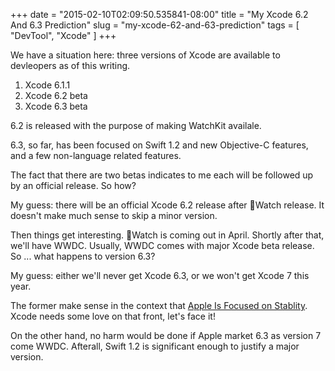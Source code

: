 +++
date = "2015-02-10T02:09:50.535841-08:00"
title = "My Xcode 6.2 And 6.3 Prediction"
slug = "my-xcode-62-and-63-prediction"
tags = [ "DevTool", "Xcode" ]
+++

We have a situation here: three versions of Xcode are available to devleopers as of this writing.

1. Xcode 6.1.1
2. Xcode 6.2 beta
3. Xcode 6.3 beta

6.2 is released with the purpose of making WatchKit availale.

6.3, so far, has been focused on Swift 1.2 and new Objective-C features, and a
few non-language related features.

The fact that there are two betas indicates to me each will be followed up by
an official release. So how?

My guess: there will be an official Xcode 6.2 release after Watch release. It doesn't make much sense to skip a minor version.

Then things get interesting. Watch is coming out in April. Shortly after that, we'll have WWDC. Usually, WWDC comes with major Xcode beta release. So ... what happens to version 6.3?

My guess: either we'll never get Xcode 6.3, or we won't get Xcode 7 this year.

The former make sense in the context that [Apple Is Focused on Stablity](http://9to5mac.com/2015/02/09/apples-ios-9-to-have-huge-stability-and-optimization-focus-after-years-of-feature-additions/). Xcode needs some love on that front, let's face it!

On the other hand, no harm would be done if Apple market 6.3 as version 7 come WWDC. Afterall, Swift 1.2 is significant enough to justify a major version.
